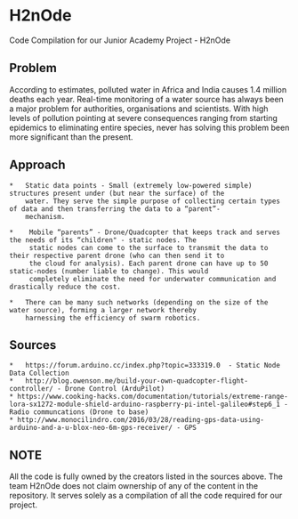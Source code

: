 # H2nOde
Code Compilation for our Junior Academy Project - H2nOde

Problem 
----------------

According to estimates, polluted water in Africa and India causes 1.4 million deaths each year. Real-time monitoring of a water source has always been a major problem for authorities, organisations and scientists. With high levels of pollution pointing at severe consequences ranging from starting epidemics to eliminating entire species, never has solving this problem been more significant than the present.

Approach
-----------
    *   Static data points - Small (extremely low-powered simple) structures present under (but near the surface) of the          
        water. They serve the simple purpose of collecting certain types of data and then transferring the data to a “parent”-
        mechanism.
        
    *    Mobile “parents” - Drone/Quadcopter that keeps track and serves the needs of its “children" - static nodes. The
         static nodes can come to the surface to transmit the data to their respective parent drone (who can then send it to
         the cloud for analysis). Each parent drone can have up to 50 static-nodes (number liable to change). This would
         completely eliminate the need for underwater communication and drastically reduce the cost.

    *   There can be many such networks (depending on the size of the water source), forming a larger network thereby
        harnessing the efficiency of swarm robotics.


Sources
-----
    *   https://forum.arduino.cc/index.php?topic=333319.0  - Static Node Data Collection
    *   http://blog.owenson.me/build-your-own-quadcopter-flight-controller/ - Drone Control (ArduPilot)
    * https://www.cooking-hacks.com/documentation/tutorials/extreme-range-lora-sx1272-module-shield-arduino-raspberry-pi-intel-galileo#step6_1 - Radio communcations (Drone to base)
    * http://www.monocilindro.com/2016/03/28/reading-gps-data-using-arduino-and-a-u-blox-neo-6m-gps-receiver/ - GPS 
 
NOTE
-----
All the code is fully owned by the creators listed in the sources above. The team H2nOde does not claim ownership of any of the content in the repository. It serves solely as a compilation of all the code required for our project.

